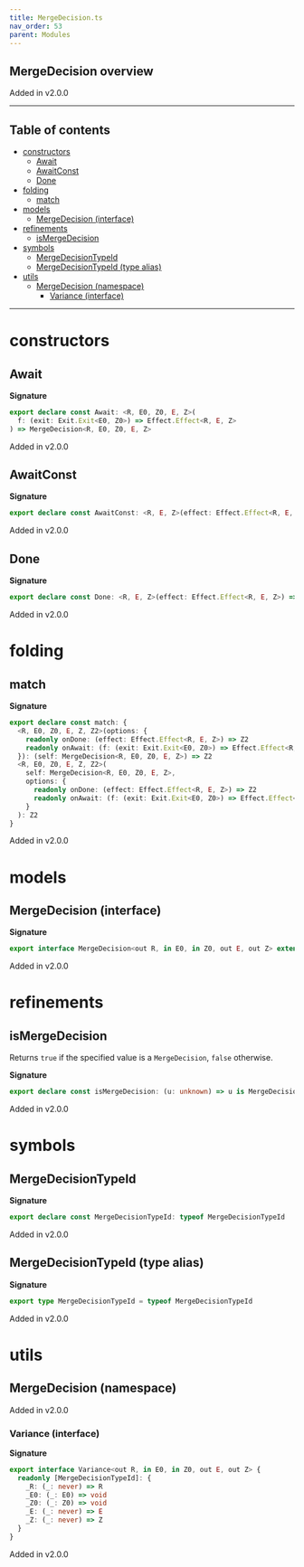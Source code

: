 ```yaml
---
title: MergeDecision.ts
nav_order: 53
parent: Modules
---
```


## MergeDecision overview

Added in v2.0.0

---

<h2 class="text-delta">Table of contents</h2>

- [constructors](#constructors)
  - [Await](#await)
  - [AwaitConst](#awaitconst)
  - [Done](#done)
- [folding](#folding)
  - [match](#match)
- [models](#models)
  - [MergeDecision (interface)](#mergedecision-interface)
- [refinements](#refinements)
  - [isMergeDecision](#ismergedecision)
- [symbols](#symbols)
  - [MergeDecisionTypeId](#mergedecisiontypeid)
  - [MergeDecisionTypeId (type alias)](#mergedecisiontypeid-type-alias)
- [utils](#utils)
  - [MergeDecision (namespace)](#mergedecision-namespace)
    - [Variance (interface)](#variance-interface)

---

# constructors

## Await

**Signature**

```ts
export declare const Await: <R, E0, Z0, E, Z>(
  f: (exit: Exit.Exit<E0, Z0>) => Effect.Effect<R, E, Z>
) => MergeDecision<R, E0, Z0, E, Z>
```

Added in v2.0.0

## AwaitConst

**Signature**

```ts
export declare const AwaitConst: <R, E, Z>(effect: Effect.Effect<R, E, Z>) => MergeDecision<R, unknown, unknown, E, Z>
```

Added in v2.0.0

## Done

**Signature**

```ts
export declare const Done: <R, E, Z>(effect: Effect.Effect<R, E, Z>) => MergeDecision<R, unknown, unknown, E, Z>
```

Added in v2.0.0

# folding

## match

**Signature**

```ts
export declare const match: {
  <R, E0, Z0, E, Z, Z2>(options: {
    readonly onDone: (effect: Effect.Effect<R, E, Z>) => Z2
    readonly onAwait: (f: (exit: Exit.Exit<E0, Z0>) => Effect.Effect<R, E, Z>) => Z2
  }): (self: MergeDecision<R, E0, Z0, E, Z>) => Z2
  <R, E0, Z0, E, Z, Z2>(
    self: MergeDecision<R, E0, Z0, E, Z>,
    options: {
      readonly onDone: (effect: Effect.Effect<R, E, Z>) => Z2
      readonly onAwait: (f: (exit: Exit.Exit<E0, Z0>) => Effect.Effect<R, E, Z>) => Z2
    }
  ): Z2
}
```

Added in v2.0.0

# models

## MergeDecision (interface)

**Signature**

```ts
export interface MergeDecision<out R, in E0, in Z0, out E, out Z> extends MergeDecision.Variance<R, E0, Z0, E, Z> {}
```

Added in v2.0.0

# refinements

## isMergeDecision

Returns `true` if the specified value is a `MergeDecision`, `false`
otherwise.

**Signature**

```ts
export declare const isMergeDecision: (u: unknown) => u is MergeDecision<unknown, unknown, unknown, unknown, unknown>
```

Added in v2.0.0

# symbols

## MergeDecisionTypeId

**Signature**

```ts
export declare const MergeDecisionTypeId: typeof MergeDecisionTypeId
```

Added in v2.0.0

## MergeDecisionTypeId (type alias)

**Signature**

```ts
export type MergeDecisionTypeId = typeof MergeDecisionTypeId
```

Added in v2.0.0

# utils

## MergeDecision (namespace)

Added in v2.0.0

### Variance (interface)

**Signature**

```ts
export interface Variance<out R, in E0, in Z0, out E, out Z> {
  readonly [MergeDecisionTypeId]: {
    _R: (_: never) => R
    _E0: (_: E0) => void
    _Z0: (_: Z0) => void
    _E: (_: never) => E
    _Z: (_: never) => Z
  }
}
```

Added in v2.0.0
